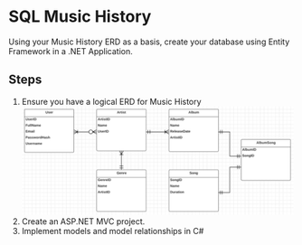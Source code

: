 # SQL Music History

Using your Music History ERD as a basis, create your database using Entity Framework in a .NET Application.


## Steps

1. Ensure you have a logical ERD for Music History
![ERD](./MusicHistoryERD.PNG)
2. Create an ASP.NET MVC project.
3. Implement models and model relationships in C#
